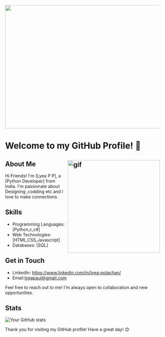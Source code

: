 <img src="https://dm0qx8t0i9gc9.cloudfront.net/thumbnails/video/BgrICs-NZj4hksnn3/videoblocks-from-out-of-focus-to-in-focus-close-up-footage-of-businesswoman-hands-typing-fast-at-the-laptop-computer-on-her-desk-in-the-office_hlkjlikpf_thumbnail-1080_01.png" height="400" width="1200">

# Welcome to my GitHub Profile! 👋

## About Me <img align="right" src="https://github.com/lyeapp/lyeapp/assets/104055190/6bf23534-99c5-4971-82dd-28bc462f4716" alt="gif" width="300" height="300" >
<p align="left">
Hi Friends! 
I'm [Lyea P P], a [Python Developer] from India.
I'm passionate about Designing ,codding etc and I love to make connections.  
</p>





## Skills

- Programming Languages: [Python,c,c#]
- Web Technologies: [HTML,CSS,Javascript]
- Databases: [SQL]

## Get in Touch
- LinkedIn: https://www.linkedin.com/in/lyea-polachan/
- Email:lyeapaul@gmail.com

Feel free to reach out to me! I'm always open to collaboration and new opportunities.

## Stats

![Your GitHub stats](https://github-readme-stats.vercel.app/api?username=yourusername&show_icons=true&theme=radical)

Thank you for visiting my GitHub profile! Have a great day! 😊

